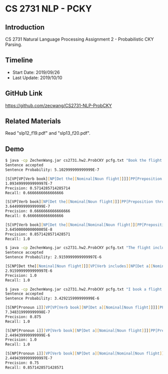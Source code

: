 # CS 2731 NLP - PCKY

## Introduction

CS 2731 Natural Language Processing Assignment 2 - Probabilistic CKY Parsing.

## Timeline

- Start Date: 2019/09/26
- Last Update: 2019/10/10

## GitHub Link

https://github.com/zecwang/CS2731-NLP-ProbCKY

<!--more-->

## Related Materials

Read "slp12_f19.pdf" and "slp13_f20.pdf".

## Demo

```zsh
$ java -cp ZechenWang.jar cs2731.hw2.ProbCKY pcfg.txt "Book the flight through Houston" "[S [VP [Verb Book] [NP[Det the][Nominal [Noun flight][PP[Preposition through][NP[Proper-Noun Houston]]]]]]]"
Sentence accepted
Sentence Probability: 5.102999999999999E-7

[S[VP[VP[Verb book][NP[Det the][Nominal[Noun flight]]]][PP[Preposition through][NP[Proper-Noun houston]]]]]
1.0934999999999997E-7
Precision: 0.5714285714285714
Recall: 0.6666666666666666

[S[VP[Verb book][NP[Det the][Nominal[Noun flight]]][PP[Preposition through][NP[Proper-Noun houston]]]]]
3.644999999999999E-7
Precision: 0.6666666666666666
Recall: 0.6666666666666666

[S[VP[Verb book][NP[Det the][Nominal[Nominal[Noun flight]][PP[Preposition through][NP[Proper-Noun houston]]]]]]]
3.6450000000000005E-8
Precision: 0.8571428571428571
Recall: 1.0
```

```zsh
$ java -cp ZechenWang.jar cs2731.hw2.ProbCKY pcfg.txt "The flight includes a meal" "[S[NP[Det The][Nominal[Noun flight]]][VP[Verb includes][NP[Det a][Nominal[Noun meal]]]]]"
Sentence accepted
Sentence Probability: 2.9159999999999997E-6

[S[NP[Det the][Nominal[Noun flight]]][VP[Verb includes][NP[Det a][Nominal[Noun meal]]]]]
2.9159999999999997E-6
Precision: 1.0
Recall: 1.0
```

```zsh
$ java -cp ZechenWang.jar cs2731.hw2.ProbCKY pcfg.txt "I book a flight to Houston" "[S [NP [Pronoun I]] [VP [Verb book] [NP [Det a] [Nominal [Noun flight]]] [PP [Preposition to] [NP [Proper-Noun houston]]]]]"
Sentence accepted
Sentence Probability: 3.429215999999999E-6

[S[NP[Pronoun i]][VP[VP[Verb book][NP[Det a][Nominal[Noun flight]]]][PP[Preposition to][NP[Proper-Noun houston]]]]]
7.348319999999998E-7
Precision: 0.875
Recall: 1.0

[S[NP[Pronoun i]][VP[Verb book][NP[Det a][Nominal[Noun flight]]][PP[Preposition to][NP[Proper-Noun houston]]]]]
2.449439999999999E-6
Precision: 1.0
Recall: 1.0

[S[NP[Pronoun i]][VP[Verb book][NP[Det a][Nominal[Nominal[Noun flight]][PP[Preposition to][NP[Proper-Noun houston]]]]]]]
2.4494399999999997E-7
Precision: 0.75
Recall: 0.8571428571428571
```

